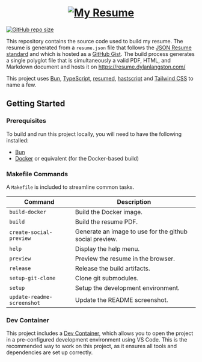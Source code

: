 <h1 align="center"><a href="./dist/resume.pdf"><img alt="My Resume" src="./screenshot.webp" /></a></h1>
<a href="https://api.github.com/repos/dylanlangston/Resume"><img alt="GitHub repo size" src="https://img.shields.io/github/repo-size/dylanlangston/Resume?label=Repo%20Size"></a>
</p>

This repository contains the source code used to build my resume. The resume is generated from a `resume.json` file that follows the [JSON Resume standard](https://jsonresume.org/) and which is hosted as a [GitHub Gist](https://gist.github.com/dylanlangston/80380ec68b970189450dd2fae4502ff1). The build process generates a single polyglot file that is simultaneously a valid PDF, HTML, and Markdown document and hosts it on https://resume.dylanlangston.com/

This project uses [Bun](https://bun.sh/), [TypeScript](https://www.typescriptlang.org/), [resumed](https://github.com/rbardini/resumed), [hastscript](https://github.com/syntax-tree/hastscript) and [Tailwind CSS](https://tailwindcss.com/) to name a few.

## Getting Started

### Prerequisites

To build and run this project locally, you will need to have the following installed:

-   [Bun](https://bun.sh/)
-   [Docker](https://www.docker.com/) or equivalent (for the Docker-based build)

### Makefile Commands

A `Makefile` is included to streamline common tasks.

| Command | Description |
| ---- | ---- |
| `build-docker` | Build the Docker image. | 
| `build` | Build the resume PDF. | 
| `create-social-preview` | Generate an image to use for the github social preview. |
| `help` | Display the help menu. | 
| `preview` | Preview the resume in the browser. |
| `release` | Release the build artifacts. |
| `setup-git-clone` | Clone git submodules. |
| `setup` | Setup the development environment. |
| `update-readme-screenshot` | Update the README screenshot. |

### Dev Container

This project includes a [Dev Container](https://code.visualstudio.com/docs/remote/containers), which allows you to open the project in a pre-configured development environment using VS Code. This is the recommended way to work on this project, as it ensures all tools and dependencies are set up correctly.
